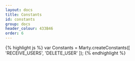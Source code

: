 ```yaml
---
layout: docs
title: Constants
id: constants
group: docs
header_colour: 433B46
order: 6
---
```


{% highlight js %}
var Constants = Marty.createConstants([
  'RECEIVE_USERS',
  'DELETE_USER'
]);
{% endhighlight %}